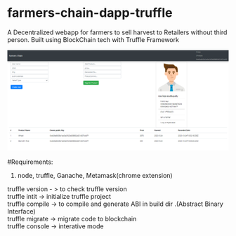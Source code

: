 # farmers-chain-dapp-truffle  
A Decentralized webapp for farmers to sell harvest to Retailers without third person. Built using BlockChain tech with Truffle Framework

![alt text](https://github.com/Raviezz/farmers-chain-dapp-truffle/blob/main/project_attachments/farmers2.PNG?raw=true)

#Requirements:  
1. node, truffle, Ganache, Metamask(chrome extension)  



truffle version - > to check truffle version  
truffle intit -> initialize truffle project  
truffle compile -> to compile and generate ABI in build dir .(Abstract Binary Interface)  
truffle migrate -> migrate code to blockchain  
truffle console -> interative mode  

